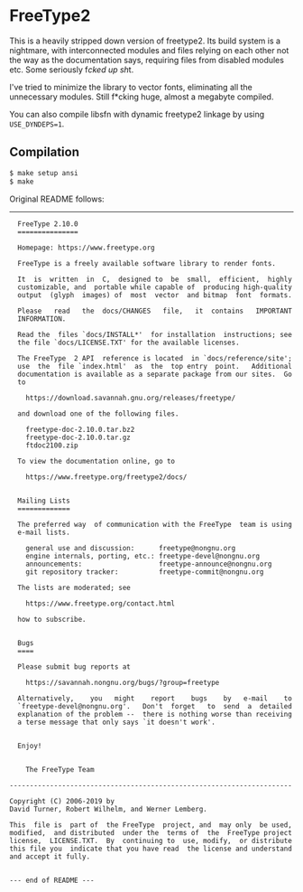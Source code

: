 FreeType2
=========

This is a heavily stripped down version of freetype2. Its build system is a nightmare, with interconnected
modules and files relying on each other not the way as the documentation says, requiring files from disabled
modules etc. Some seriously f*cked up sh*t.

I've tried to minimize the library to vector fonts, eliminating all the unnecessary modules. Still f*cking
huge, almost a megabyte compiled.

You can also compile libsfn with dynamic freetype2 linkage by using `USE_DYNDEPS=1`.

Compilation
-----------

```sh
$ make setup ansi
$ make
```

Original README follows:

--------------------------------------------------------------------------------

```
  FreeType 2.10.0
  ===============

  Homepage: https://www.freetype.org

  FreeType is a freely available software library to render fonts.

  It  is  written  in  C,  designed to  be  small,  efficient,  highly
  customizable, and  portable while capable of  producing high-quality
  output  (glyph  images) of  most  vector  and bitmap  font  formats.

  Please   read   the  docs/CHANGES   file,   it  contains   IMPORTANT
  INFORMATION.

  Read the  files `docs/INSTALL*'  for installation  instructions; see
  the file `docs/LICENSE.TXT' for the available licenses.

  The FreeType  2 API  reference is located  in `docs/reference/site';
  use  the  file `index.html'  as  the  top entry  point.   Additional
  documentation is available as a separate package from our sites.  Go
  to

    https://download.savannah.gnu.org/releases/freetype/

  and download one of the following files.

    freetype-doc-2.10.0.tar.bz2
    freetype-doc-2.10.0.tar.gz
    ftdoc2100.zip

  To view the documentation online, go to

    https://www.freetype.org/freetype2/docs/


  Mailing Lists
  =============

  The preferred way  of communication with the FreeType  team is using
  e-mail lists.

    general use and discussion:      freetype@nongnu.org
    engine internals, porting, etc.: freetype-devel@nongnu.org
    announcements:                   freetype-announce@nongnu.org
    git repository tracker:          freetype-commit@nongnu.org

  The lists are moderated; see

    https://www.freetype.org/contact.html

  how to subscribe.


  Bugs
  ====

  Please submit bug reports at

    https://savannah.nongnu.org/bugs/?group=freetype

  Alternatively,    you   might    report    bugs    by   e-mail    to
  `freetype-devel@nongnu.org'.   Don't  forget   to  send  a  detailed
  explanation of the problem --  there is nothing worse than receiving
  a terse message that only says `it doesn't work'.


  Enjoy!


    The FreeType Team

----------------------------------------------------------------------

Copyright (C) 2006-2019 by
David Turner, Robert Wilhelm, and Werner Lemberg.

This  file is  part of  the FreeType  project, and  may only  be used,
modified,  and distributed  under the  terms of  the  FreeType project
license,  LICENSE.TXT.  By  continuing to  use, modify,  or distribute
this file you  indicate that you have read  the license and understand
and accept it fully.


--- end of README ---
```
